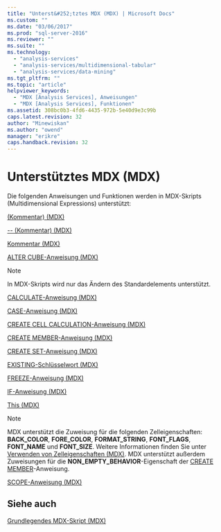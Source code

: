 ```yaml
---
title: "Unterst&#252;tztes MDX (MDX) | Microsoft Docs"
ms.custom: ""
ms.date: "03/06/2017"
ms.prod: "sql-server-2016"
ms.reviewer: ""
ms.suite: ""
ms.technology: 
  - "analysis-services"
  - "analysis-services/multidimensional-tabular"
  - "analysis-services/data-mining"
ms.tgt_pltfrm: ""
ms.topic: "article"
helpviewer_keywords: 
  - "MDX [Analysis Services], Anweisungen"
  - "MDX [Analysis Services], Funktionen"
ms.assetid: 308bc0b3-4fd6-4435-972b-5e40d9e3c99b
caps.latest.revision: 32
author: "Minewiskan"
ms.author: "owend"
manager: "erikre"
caps.handback.revision: 32
---
```

# Unterst&#252;tztes MDX (MDX)
  Die folgenden Anweisungen und Funktionen werden in MDX-Skripts (Multidimensional Expressions) unterstützt:  
  
 [&#40;Kommentar&#41; &#40;MDX&#41;](../../../mdx/comment-mdx.md)  
  
 [-- &#40;Kommentar&#41; &#40;MDX&#41;](../../../mdx/comment-mdx.md)  
  
 [Kommentar &#40;MDX&#41;](../../../mdx/comment-mdx.md)  
  
 [ALTER CUBE-Anweisung &#40;MDX&#41;](../Topic/ALTER%20CUBE%20Statement%20\(MDX\).md)  
  
> [!NOTE]  
>  In MDX-Skripts wird nur das Ändern des Standardelements unterstützt.  
  
 [CALCULATE-Anweisung &#40;MDX&#41;](../Topic/CALCULATE%20Statement%20\(MDX\).md)  
  
 [CASE-Anweisung &#40;MDX&#41;](../../../mdx/case-statement-mdx.md)  
  
 [CREATE CELL CALCULATION-Anweisung &#40;MDX&#41;](../Topic/CREATE%20CELL%20CALCULATION%20Statement%20\(MDX\).md)  
  
 [CREATE MEMBER-Anweisung &#40;MDX&#41;](../Topic/CREATE%20MEMBER%20Statement%20\(MDX\).md)  
  
 [CREATE SET-Anweisung &#40;MDX&#41;](../Topic/CREATE%20SET%20Statement%20\(MDX\).md)  
  
 [EXISTING-Schlüsselwort &#40;MDX&#41;](../../../analysis-services/multidimensional-models/mdx/existing-keyword-mdx.md)  
  
 [FREEZE-Anweisung &#40;MDX&#41;](../Topic/FREEZE%20Statement%20\(MDX\).md)  
  
 [IF-Anweisung &#40;MDX&#41;](../Topic/IF%20Statement%20%20\(MDX\).md)  
  
 [This &#40;MDX&#41;](../../../mdx/this-mdx.md)  
  
> [!NOTE]  
>  MDX unterstützt die Zuweisung für die folgenden Zelleigenschaften: **BACK_COLOR**, **FORE_COLOR**, **FORMAT_STRING**, **FONT_FLAGS**, **FONT_NAME** und **FONT_SIZE**. Weitere Informationen finden Sie unter [Verwenden von Zelleigenschaften &#40;MDX&#41;](../../../analysis-services/multidimensional-models/mdx/using-cell-properties-mdx.md). MDX unterstützt außerdem Zuweisungen für die **NON_EMPTY_BEHAVIOR**-Eigenschaft der [CREATE MEMBER](../Topic/CREATE%20MEMBER%20Statement%20\(MDX\).md)-Anweisung.  
  
 [SCOPE-Anweisung &#40;MDX&#41;](../Topic/SCOPE%20Statement%20\(MDX\).md)  
  
## Siehe auch  
 [Grundlegendes MDX-Skript &#40;MDX&#41;](../../../analysis-services/multidimensional-models/mdx/the-basic-mdx-script-mdx.md)  
  
  